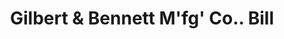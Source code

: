 ---
doi: 10.7916/D8BC59MM
date_other: '1891'
date_other_textual: '1891'
form: printed ephemera
genre:
- Invoices
name:
- Gilbert & Bennett M'fg' Co.
object_in_context_url: https://biggert.cul.columbia.edu/items/view/ave_biggert_01007
subject_hierarchical_geographic:
- New York, New York, United States
subject_name:
- Gilbert & Bennett M'fg' Co.
title: Gilbert & Bennett M'fg' Co.. Bill
sort_title: Gilbert & Bennett M'fg' Co.. Bill
call_number: ave_biggert_01007
coordinates:
- 40.71277777777778,-74.00583333333333
pid: ave_biggert_01007
identifiers: ave_biggert_01007
thumbnail: https://derivativo-3.library.columbia.edu/iiif/2/ldpd:344406/full/!256,256/0/native.jpg
permalink: "/items/ave_biggert_01007/"
layout: iiif-image-page
---